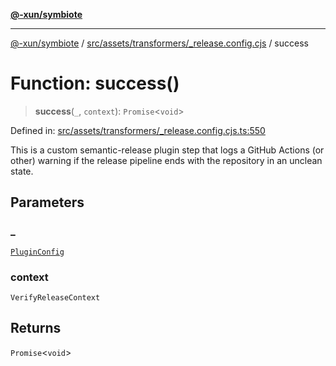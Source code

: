 [**@-xun/symbiote**](../../../../../README.md)

***

[@-xun/symbiote](../../../../../README.md) / [src/assets/transformers/\_release.config.cjs](../README.md) / success

# Function: success()

> **success**(`_`, `context`): `Promise`\<`void`\>

Defined in: [src/assets/transformers/\_release.config.cjs.ts:550](https://github.com/Xunnamius/symbiote/blob/6bf49fdc67f7ad7bf0be986cfd71e3400d8eef3c/src/assets/transformers/_release.config.cjs.ts#L550)

This is a custom semantic-release plugin step that logs a GitHub Actions (or
other) warning if the release pipeline ends with the repository in an unclean
state.

## Parameters

### \_

[`PluginConfig`](../type-aliases/PluginConfig.md)

### context

`VerifyReleaseContext`

## Returns

`Promise`\<`void`\>
